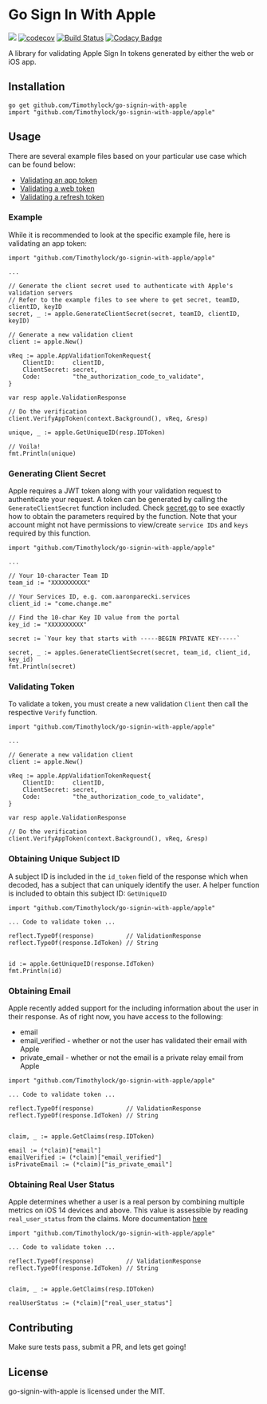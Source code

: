 Go Sign In With Apple
======

![](https://img.shields.io/badge/golang-1.13-blue.svg?style=flat) [![codecov](https://codecov.io/gh/Timothylock/go-signin-with-apple/branch/master/graph/badge.svg)](https://codecov.io/gh/Timothylock/go-signin-with-apple)
 [![Build Status](https://travis-ci.com/Timothylock/go-signin-with-apple.svg?branch=master)](https://travis-ci.com/Timothylock/go-signin-with-apple) [![Codacy Badge](https://api.codacy.com/project/badge/Grade/b54cafe3d1884d9cbe9748839739265e)](https://www.codacy.com/manual/Timothylock/go-signin-with-apple?utm_source=github.com&amp;utm_medium=referral&amp;utm_content=Timothylock/go-signin-with-apple&amp;utm_campaign=Badge_Grade)

A library for validating Apple Sign In tokens generated by either the web or iOS app. 


## Installation
```
go get github.com/Timothylock/go-signin-with-apple
import "github.com/Timothylock/go-signin-with-apple/apple"

```

## Usage

There are several example files based on your particular use case which can be found below:
- [Validating an app token](example/app_validation_example_test.go)
- [Validating a web token](example/web_validation_example_test.go)
- [Validating a refresh token](example/refresh_validation_example_test.go)

### Example
While it is recommended to look at the specific example file, here is validating an app token:

``` golang
import "github.com/Timothylock/go-signin-with-apple/apple"

...

// Generate the client secret used to authenticate with Apple's validation servers
// Refer to the example files to see where to get secret, teamID, clientID, keyID
secret, _ := apple.GenerateClientSecret(secret, teamID, clientID, keyID)

// Generate a new validation client
client := apple.New()

vReq := apple.AppValidationTokenRequest{
	ClientID:     clientID,
	ClientSecret: secret,
	Code:         "the_authorization_code_to_validate",
}

var resp apple.ValidationResponse

// Do the verification
client.VerifyAppToken(context.Background(), vReq, &resp)

unique, _ := apple.GetUniqueID(resp.IDToken)

// Voila!
fmt.Println(unique)
```

### Generating Client Secret
Apple requires a JWT token along with your validation request to authenticate your request. A token can be generated by 
calling the `GenerateClientSecret` function included. Check [secret.go](apple/secret.go) to see exactly how to obtain the 
parameters required by the function. Note that your account might not have permissions to view/create `service IDs` and 
`keys` required by this function. 

```
import "github.com/Timothylock/go-signin-with-apple/apple"

...

// Your 10-character Team ID
team_id := "XXXXXXXXXX"

// Your Services ID, e.g. com.aaronparecki.services
client_id := "come.change.me"

// Find the 10-char Key ID value from the portal
key_id := "XXXXXXXXXX"

secret := `Your key that starts with -----BEGIN PRIVATE KEY-----`

secret, _ := apples.GenerateClientSecret(secret, team_id, client_id, key_id)
fmt.Println(secret)
```

### Validating Token
To validate a token, you must create a new validation `Client` then call the respective `Verify` function.

```
import "github.com/Timothylock/go-signin-with-apple/apple"

...

// Generate a new validation client
client := apple.New()

vReq := apple.AppValidationTokenRequest{
	ClientID:     clientID,
	ClientSecret: secret,
	Code:         "the_authorization_code_to_validate",
}

var resp apple.ValidationResponse

// Do the verification
client.VerifyAppToken(context.Background(), vReq, &resp)

```

### Obtaining Unique Subject ID
A subject ID is included in the `id_token` field of the response which when decoded, has a subject that can 
uniquely identify the user. A helper function is included to obtain this subject ID: `GetUniqueID`

```
import "github.com/Timothylock/go-signin-with-apple/apple"

... Code to validate token ...

reflect.TypeOf(response)         // ValidationResponse
reflect.TypeOf(response.IdToken) // String


id := apple.GetUniqueID(response.IdToken)
fmt.Println(id)
```

### Obtaining Email
Apple recently added support for the including information about the user in their response. As of right now, you have 
access to the following: 
- email
- email_verified - whether or not the user has validated their email with Apple
- private_email - whether or not the email is a private relay email from Apple

```$xslt
import "github.com/Timothylock/go-signin-with-apple/apple"

... Code to validate token ...

reflect.TypeOf(response)         // ValidationResponse
reflect.TypeOf(response.IdToken) // String


claim, _ := apple.GetClaims(resp.IDToken)

email := (*claim)["email"]
emailVerified := (*claim)["email_verified"]
isPrivateEmail := (*claim)["is_private_email"]
```

### Obtaining Real User Status
Apple determines whether a user is a real person by combining multiple metrics on iOS 14 devices and above. This value is 
assessible by reading `real_user_status` from the claims. More documentation [here](https://developer.apple.com/documentation/authenticationservices/asuserdetectionstatus)

```$xslt
import "github.com/Timothylock/go-signin-with-apple/apple"

... Code to validate token ...

reflect.TypeOf(response)         // ValidationResponse
reflect.TypeOf(response.IdToken) // String


claim, _ := apple.GetClaims(resp.IDToken)

realUserStatus := (*claim)["real_user_status"]
```

## Contributing
Make sure tests pass, submit a PR, and lets get going! 

## License
go-signin-with-apple is licensed under the MIT.
